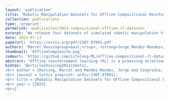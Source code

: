 ```yaml
---
layout: 'publication'
title: "Robotic Manipulation Datasets for Offline Compositional Reinforcement Learning"
collection: publications
type: 'preprint'
permalink: /publication/2023-compositional-offline-rl-datasets
excerpt: 'We release four datasets of simulated robotic manipulation trajectories for offline compositional reinforcement learning.'
date: 2023-07-13
paperurl: 'https://arxiv.org/pdf/2307.07091.pdf'
authors: 'Marcel Hussing<sup>&ast;</sup>, <strong>Jorge Mendez-Mendez</strong><sup>&ast;</sup>, Anisha Singrodia, <a href="https://dekent.github.io">Cassandra Kent</a>, <a href="https://seas.upenn.edu/~eeaton/">Eric Eaton</a>'
thumbnail: 'OfflineComposuite.png'
codeurl: 'https://github.com/Lifelong-ML/offline-compositional-rl-datasets.git'
abstract: "Offline reinforcement learning (RL) is a promising direction that allows RL agents to pre-train on large datasets, avoiding the recurrence of expensive data collection. To advance the field, it is crucial to generate large-scale datasets. Compositional RL is particularly appealing for generating such large datasets, since 1) it permits creating many tasks from few components, 2) the task structure may enable trained agents to solve new tasks by combining relevant learned components, and 3) the compositional dimensions provide a notion of task relatedness. This paper provides four offline RL datasets for simulated robotic manipulation created using the 256 tasks from CompoSuite [Mendez et al., 2022a]. Each dataset is collected from an agent with a different degree of performance, and consists of 256 million transitions. We provide training and evaluation settings for assessing an agent's ability to learn compositional task policies. Our benchmarking experiments on each setting show that current offline RL methods can learn the training tasks to some extent and that compositional methods significantly outperform non-compositional methods. However, current methods are still unable to extract the tasks' compositional structure to generalize to unseen tasks, showing a need for further research in offline compositional RL."
bibtex: '@article{hussing2023robotic,
<br> author = {Hussing, Marcel and Mendez-Mendez, Jorge and Singrodia, Anisha and Kent, Cassandra and Eaton, Eric},
<br> journal = {arXiv preprint: arXiv:2307.07091},
<br> title = {Robotic Manipulation Datasets for Offline Compositional Reinforcement Learning},
<br> year = {2023}
<br>}'
---
```

